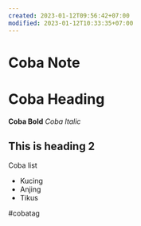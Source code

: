 ```yaml
---
created: 2023-01-12T09:56:42+07:00
modified: 2023-01-12T10:33:35+07:00
---
```


# Coba Note

# Coba Heading
**Coba Bold**
*Coba Italic*

## This is heading 2
Coba list
- Kucing
- Anjing
- Tikus

#cobatag
